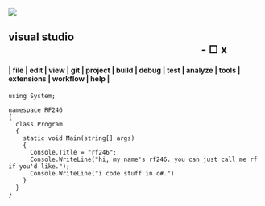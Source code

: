![](https://i.ibb.co/RNZ4F0h/293011040-106749442105225-7696087292675351238-n-removebg-preview.png)

## visual studio &nbsp;&nbsp;&nbsp;&nbsp;&nbsp;&nbsp;&nbsp;&nbsp;&nbsp;&nbsp;&nbsp;&nbsp;&nbsp;&nbsp;&nbsp;&nbsp;&nbsp;&nbsp;&nbsp;&nbsp;&nbsp;&nbsp;&nbsp;&nbsp;&nbsp;&nbsp;&nbsp;&nbsp;&nbsp;&nbsp;&nbsp;&nbsp;&nbsp;&nbsp;&nbsp;&nbsp;&nbsp;&nbsp;&nbsp;&nbsp;&nbsp;&nbsp;&nbsp;&nbsp;&nbsp;&nbsp;&nbsp;&nbsp;&nbsp;&nbsp;&nbsp;&nbsp;&nbsp;&nbsp;&nbsp;&nbsp;&nbsp;&nbsp;&nbsp;&nbsp;&nbsp;&nbsp;&nbsp;&nbsp;&nbsp;&nbsp;&nbsp;&nbsp;&nbsp;&nbsp;&nbsp;&nbsp;&nbsp;&nbsp;&nbsp;&nbsp; - □ x
 #### | file | edit | view | git | project | build | debug | test | analyze | tools | extensions | workflow | help |

```
using System;

namespace RF246
{
  class Program
  {
    static void Main(string[] args)
    {
      Console.Title = "rf246";
      Console.WriteLine("hi, my name's rf246. you can just call me rf if you'd like.");
      Console.WriteLine("i code stuff in c#.")
    }
  }
}

```

